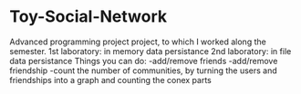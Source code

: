 # Toy-Social-Network
Advanced programming project project, to which I worked along the semester.
1st laboratory: in memory data persistance
2nd laboratory: in file data persistance
Things you can do:
-add/remove friends
-add/remove friendship
-count the number of communities, by turning the users and friendships into a graph and counting the conex parts
